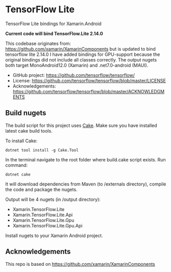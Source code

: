 # TensorFlow Lite

TensorFlow Lite bindings for Xamarin.Android

**Current code will bind TensorFlow.Lite 2.14.0**

This codebase originates from: https://github.com/xamarin/XamarinComponents
but is updated to bind tensorflow lite 2.14.0
I have added bindings for GPU-support because the original bindings did not include all classes correctly.
The output nugets both target MonoAndroid12.0 (Xamarin) and .net7.0-android (MAUI).


 * GitHub project: https://github.com/tensorflow/tensorflow/ 
 * License: https://github.com/tensorflow/tensorflow/blob/master/LICENSE 
 * Acknowledgements: https://github.com/tensorflow/tensorflow/blob/master/ACKNOWLEDGMENTS


## Build nugets

The build script for this project uses [Cake](http://cakebuild.net). Make sure you have installed latest cake build tools.

To install Cake:

```
dotnet tool install -g Cake.Tool	
```

In the terminal navigate to the root folder where build.cake script exists.
Run command: 

```
dotnet cake
```

It will download dependencies from Maven (to /externals directory), compile the code and package the nugets.

Output will be 4 nugets (in /output directory):

* Xamarin.TensorFlow.Lite
* Xamarin.TensorFlow.Lite.Api
* Xamarin.TensorFlow.Lite.Gpu
* Xamarin.TensorFlow.Lite.Gpu.Api

Install nugets to your Xamarin Android project.

## Acknowledgements
This repo is based on https://github.com/xamarin/XamarinComponents

